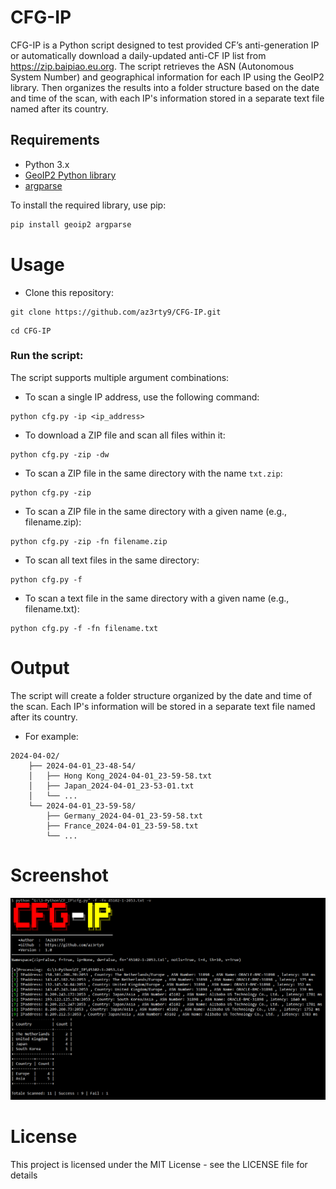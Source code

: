 # CFG-IP 

CFG-IP is a Python script designed to test provided CF’s anti-generation IP or automatically download a daily-updated anti-CF IP list from https://zip.baipiao.eu.org. The script retrieves the ASN (Autonomous System Number) and geographical information for each IP using the GeoIP2 library. Then organizes the results into a folder structure based on the date and time of the scan, with each IP's information stored in a separate text file named after its country.

## Requirements

- Python 3.x
- [GeoIP2 Python library](https://github.com/maxmind/GeoIP2-python)
- [argparse](https://docs.python.org/3/library/argparse.html)

To install the required library, use pip:

```sh
pip install geoip2 argparse
```

# Usage
- Clone this repository:
```
git clone https://github.com/az3rty9/CFG-IP.git
```
```
cd CFG-IP
```
### Run the script:
The script supports multiple argument combinations:

- To scan a single IP address, use the following command:

```
python cfg.py -ip <ip_address>
```

- To download a ZIP file and scan all files within it:
  
```
python cfg.py -zip -dw
```

- To scan a ZIP file in the same directory with the name `txt.zip`:
 
```
python cfg.py -zip
```
  
- To scan a ZIP file in the same directory with a given name (e.g., filename.zip):

```
python cfg.py -zip -fn filename.zip
```

- To scan all text files in the same directory:
  
```
python cfg.py -f
```

- To scan a text file in the same directory with a given name (e.g., filename.txt):

```
python cfg.py -f -fn filename.txt
```

# Output
The script will create a folder structure organized by the date and time of the scan. Each IP's information will be stored in a separate text file named after its country.

- For example:

```
2024-04-02/
    ├── 2024-04-01_23-48-54/
    │   ├── Hong Kong_2024-04-01_23-59-58.txt
    │   ├── Japan_2024-04-01_23-53-01.txt
    │   └── ...
    └── 2024-04-01_23-59-58/
        ├── Germany_2024-04-01_23-59-58.txt
        ├── France_2024-04-01_23-59-58.txt
        └── ...
```

# Screenshot

![Local Image](images/screenshot.png)


# License
This project is licensed under the MIT License - see the LICENSE file for details

